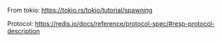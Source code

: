 From tokio: https://tokio.rs/tokio/tutorial/spawning

Protocol:
https://redis.io/docs/reference/protocol-spec/#resp-protocol-description